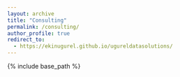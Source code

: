 ```yaml
---
layout: archive
title: "Consulting"
permalink: /consulting/
author_profile: true
redirect_to:
  - https://ekinugurel.github.io/ugureldatasolutions/
---
```


{% include base_path %}
